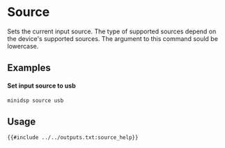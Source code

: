 # Source
Sets the current input source. The type of supported sources depend on the device's supported sources. The argument to this command sould be lowercase.

## Examples

#### Set input source to usb
```
minidsp source usb
```

## Usage
```
{{#include ../../outputs.txt:source_help}}
```
